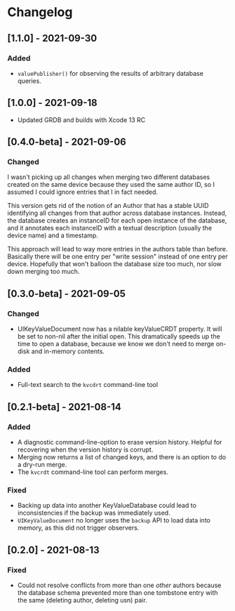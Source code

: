 # Changelog

## [1.1.0] - 2021-09-30

### Added

- `valuePublisher()` for observing the results of arbitrary database queries.

## [1.0.0] - 2021-09-18

- Updated GRDB and builds with Xcode 13 RC

## [0.4.0-beta] - 2021-09-06

### Changed

I wasn't picking up all changes when merging two different databases created on the same device because they used the same author ID, so I assumed I could ignore entries that I in fact needed.

This version gets rid of the notion of an Author that has a stable UUID identifying all changes from that author across database instances. Instead, the database creates an instanceID for each open instance of the database, and it annotates each instanceID with a textual description (usually the device name) and a timestamp.

This approach will lead to way more entries in the authors table than before. Basically there will be one entry per "write session" instead of one entry per device. Hopefully that won't balloon the database size too much, nor slow down merging too much.

## [0.3.0-beta] - 2021-09-05

### Changed

- UIKeyValueDocument now has a nilable keyValueCRDT property. It will be set to non-nil after the initial open. This dramatically speeds up the time to open a database, because we know we don't need to merge on-disk and in-memory contents.

### Added

- Full-text search to the `kvcdrt` command-line tool

## [0.2.1-beta] - 2021-08-14

### Added

- A diagnostic command-line-option to erase version history. Helpful for recovering when the version history is corrupt.
- Merging now returns a list of changed keys, and there is an option to do a dry-run merge. 
- The `kvcrdt` command-line tool can perform merges.

### Fixed

- Backing up data into another KeyValueDatabase could lead to inconsistencies if the backup was immediately used.
- `UIKeyValueDocument` no longer uses the `backup` API to load data into memory, as this did not trigger observers.

## [0.2.0] - 2021-08-13

### Fixed

- Could not resolve conflicts from more than one *other* authors because the database schema prevented more than one tombstone entry with the same (deleting author, deleting usn) pair.